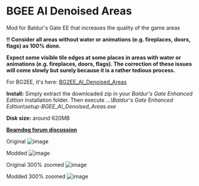 # BGEE AI Denoised Areas
Mod for Baldur's Gate EE that increases the quality of the game areas

**!! Consider all areas without water or animations (e.g. fireplaces, doors, flags) as 100% done.**

**Expect some visible tile edges at some places in areas with water or animations (e.g. fireplaces, doors, flags).
The correction of these issues will come slowly but surely because it is a rather tedious process.**

For BG2EE, it's here: [BG2EE_AI_Denoised_Areas](https://github.com/WillScarlettOhara/BG2EE_AI_Denoised_Areas)

**Install:** Simply extract the downloaded zip in your *Baldur's Gate Enhanced Edition* installation folder. Then execute *...\Baldur's Gate Enhanced Edition\setup-BGEE_AI_Denoised_Areas.exe*

**Disk size:** around 620MB

**[Beamdog forum discussion](https://forums.beamdog.com/discussion/83893/mod-alpha-ai-denoised-areas)**

Original
![image](https://user-images.githubusercontent.com/39462014/163443224-ede8dfbc-e045-4c6c-a414-01a7c8de760b.png)

Modded
![image](https://user-images.githubusercontent.com/39462014/163443260-9f1449bc-f8b6-497b-8c53-0b80f604011b.png)

Original 300% zoomed
![image](https://user-images.githubusercontent.com/39462014/163443623-d51921ca-a0b8-46a2-bb4f-0d93dadc2a7a.png)

Modded 300% zoomed
![image](https://user-images.githubusercontent.com/39462014/163443667-52793392-0992-45c7-a930-0aacf73e4ba8.png)

